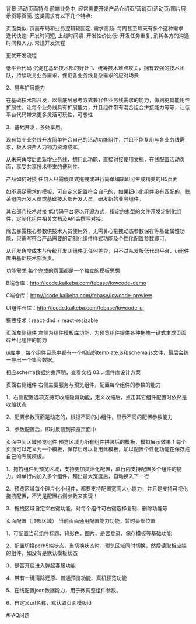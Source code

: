 
背景
活动页面特点
前端业务中, 经常需要开发产品介绍页/营销页/活动页/图片展示页等页面. 这类需求有以下几个特点:

页面类似: 页面布局和业务逻辑较固定.
需求高频: 每周甚至每天有多个这种需求.
迭代快速: 开发时间短, 上线时间紧.
开发性价比低: 开发任务重复, 消耗各方的沟通时间和人力.
常规开发流程

更优开发流程


低平台代码 沉淀在基础技术部的好处
1、统筹技术难点攻关，拥有较强的技术团队，持续攻关业务需求，保证各业务线复杂需求的应对场景



2、易与扩展能力

在基础技术部开发，以最底层思考方式兼容各业务线需求的能力，做到更具能用性扩展性。让每个业务线具有扩展能力，并且组件带有混合组合拼接能力等等，让低平台代码带来更多灵活可玩性，可想性



3、基础开发，多处享用。

现有每个业务线开发简单符合自己的活动功能组件，并且不能复用与各业务线需求，极大浪费人力物力资源成本。

从未来角度后面新增业务线，想用此功能，直接对接使用文档，在线配置活动页面，享受共享技术带来的便利性。





产品如何对接
任何人只需傻瓜式拖拽或进行简单编辑即可生成精美的H5页面

如不满足需求的模板，可自定义配置符合自己的，如果细小化组件没有匹配的，联系组内开发人员或基础技术部开发人员，研发新的业务组件。





其它部门技术对接
低代码平台将以开源方式，指定约束型的文件开发定制化组件，定制化组件相关文档及API会撰写对接。

除去暴露核心参数供技术人员使用外，无需关心拖拽动态参数保存等基础属性功能，只需写符合产品需要的定制化组件样式功能及个性化配置参数即可。

从开发角度成本与传统开发UI组件无任何差异，只不过从发版低代码平台、ui组件库由基础技术部负责。









功能需求
每个完成的页面都是一个独立的模板思想



B端仓库：http://icode.kaikeba.com/febase/lowcode-demo

C端仓库：http://icode.kaikeba.com/febase/lowcode-preview

UI组件仓库：http://icode.kaikeba.com/febase/lowcode-ui



拖拽技术：react-dnd + react-resizable













页面左侧组件
左侧为组件模板库功能，为预览组件提供各种拖拽一键式生成页面碎片化组件的能力











ui库中，每个组件目录中都有一个相应的template.js和schema.js文件，最后会统一导出一个集合数据。

相应schema数据约束声明，查看文档 03.ui组件库设计方案









页面右侧组件
右侧主要服务与预览组件，配置每个组件的参数的能力

1、右侧配置选项支持可收缩隐藏功能，定义收缩后，点击其它组件配置时依然是收缩状态

2、配置参数页面是动态的，根据不同的小组件，显示不同的配置参数能力

3、参数配置后，即时反馈到预览页面中















页面中间区域预览组件
预览区域为所有组件拼装后的模板，模拟展示效果！每个页面可以定义为一个模板，保存后可以复用此模板，加以配置个性化功能在保存成自己的专属模板。

1、拖拽组件到预览区域，支持更加灵活化配置，单行内支持配置多个组件的能力。如单行内加入多个组件，超出最大宽度后，自动换入下一行

2、预览区域每个碎片化小组件，都要支持配置宽高大小能力，并且是支持可视化拖拽配置，不光是配置右侧参数来实现！

3、拖拽区域自定义右键功能，对每个组件可右键选择复制、删除功能等





页面配置（顶部区域）
当前页面通用配置能力功能，暂时头部位置

1、可配置当前组件标题、背影色、图片、是否登录、保存模板等基础功能

2、配置切换pc/h5端状态，当切换状态时，预览区域同时切换，然后读取相应端的组件，如没有是默认模板状态

3、是否开启进入弹起客服功能

4、带有一键清除还原、普通预览功能、真机预览功能

5、在线配置json数据能力，用于微调整组件参数。

6、自定义url名称，默认取页面模板id













#FAQ问题








